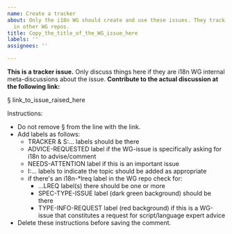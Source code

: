 ```yaml
---
name: Create a tracker
about: Only the i18n WG should create and use these issues. They track i18n issues
  in other WG repos.
title: Copy_the_title_of_the_WG_issue_here
labels: ''
assignees: ''

---
```


**This is a tracker issue.** Only discuss things here if they are i18n WG internal meta-discussions about the issue. **Contribute to the actual discussion at the following link:**


§ link_to_issue_raised_here


Instructions:
- Do not remove § from the line with the link.
- Add labels as follows:
  - TRACKER & S:... labels should be there
  - ADVICE-REQUESTED label if the WG-issue is specifically asking for i18n to advise/comment
  - NEEDS-ATTENTION label if this is an important issue
  - I:... labels to indicate the topic should be added as appropriate
  - if there's an i18n-*lreq label in the WG repo check for:
     -  ...LREQ label(s) there should be one or more
     - SPEC-TYPE-ISSUE label (dark green background) should be there 
     - TYPE-INFO-REQUEST label (red background) if this is a WG-issue that constitutes a request for script/language expert advice
- Delete these instructions before saving the comment.
